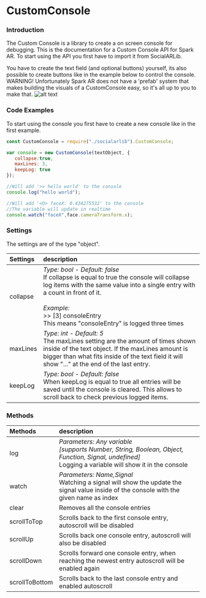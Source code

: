 # CustomConsole
### Introduction
The Custom Console is a library to create a on screen console for debugging.
This is the documentation for a Custom Console API for Spark AR. To start using the API you first have to import it from SocialARLib.

You have to create the text field (and optional buttons) yourself, its also possible to create buttons like in the example below to control the console. <br>
WARNING! Unfortunately Spark AR does not have a 'prefab' system that makes building the visuals of a CustomConsole easy, so it's all up to you to make that.
![alt text](https://github.com/ypmits/ARrrrLib/blob/develop/images/console_structure.png?raw=true)


### Code Examples
To start using the console you first have to create a new console like in the first example.
```javascript
const CustomConsole = require("./socialarlib").CustomConsole;

var console = new CustomConsole(textObject, {
   collapse:true, 
   maxLines: 3,
   keepLog: true
});

//Will add '>> hello world' to the console
console.log("hello world");

//Will add '<O> faceX: 0.434275532' to the console
//The variable will update in realtime
console.watch("faceX",face.cameraTransform.x);
```

### Settings

The settings are of the type "object".

Settings | description
:--- | :---
collapse | *Type: bool - Default: false* <br> If collapse is equal to true the console will collapse log items with the same value into a single entry with a count in front of it. <br><br> *Example:*<br>>> [3] consoleEntry <br> This means "consoleEntry" is logged three times
maxLines | *Type: int - Default: 5* <br> The maxLines setting are the amount of times shown inside of the text object. If the maxLines amount is bigger than what fits inside of the text field it will show "..." at the end of the last entry.
keepLog | *Type: bool - Default: false* <br> When keepLog is equal to true all entries will be saved until the console is cleared. This allows to scroll back to check previous logged items.

### Methods

Methods | description
:--- | :---
log | *Parameters: Any variable* <br> *[supports Number, String, Boolean, Object, Function, Signal, undefined]* <br> Logging a variable will show it in the console
watch | *Parameters: Name,Signal* <br> Watching a signal will show the update the signal value inside of the console with the given name as index
clear | Removes all the console entries
scrollToTop | Scrolls back to the first console entry, autoscroll will be disabled
scrollUp | Scrolls back one console entry, autoscroll will also be disabled
scrollDown | Scrolls forward one console entry, when reaching the newest entry autoscroll will be enabled again
scrollToBottom | Scrolls back to the last console entry and enabled autoscroll














